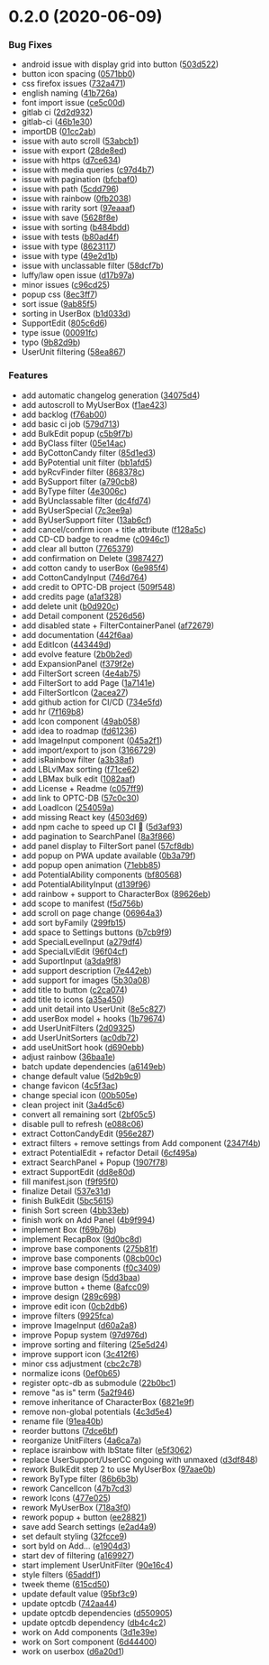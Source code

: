 # 0.2.0 (2020-06-09)


### Bug Fixes

* android issue with display grid into button ([503d522](https://github.com/Nagarian/optc-box-manager/commit/503d5223be189f2e4c5b124338406666051d5c34))
* button icon spacing ([0571bb0](https://github.com/Nagarian/optc-box-manager/commit/0571bb065570ce85b6c1d8eabea3918507746ba6))
* css firefox issues ([732a471](https://github.com/Nagarian/optc-box-manager/commit/732a471c58d23fc6e3549c7f1fd2eb67e42e1035))
* english naming ([41b726a](https://github.com/Nagarian/optc-box-manager/commit/41b726a66cffb42b0d68396ebf3109959f849728))
* font import issue ([ce5c00d](https://github.com/Nagarian/optc-box-manager/commit/ce5c00ddda3e6e9fa5d5bb91003a261abc888f07))
* gitlab ci ([2d2d932](https://github.com/Nagarian/optc-box-manager/commit/2d2d932e74f5ba4a82668030c65e7531bc46fef2))
* gitlab-ci ([46b1e30](https://github.com/Nagarian/optc-box-manager/commit/46b1e301ccad5a7530bc1ac0fde12d5d65fefa57))
* importDB ([01cc2ab](https://github.com/Nagarian/optc-box-manager/commit/01cc2aba27ddb8e55d8742de207082dfa71b2b82))
* issue with auto scroll ([53abcb1](https://github.com/Nagarian/optc-box-manager/commit/53abcb198d9026aa6cafbdebe9b7771fd8faf86d))
* issue with export ([28de8ed](https://github.com/Nagarian/optc-box-manager/commit/28de8ed55fd3dc4eebdf51553b2206022555b319))
* issue with https ([d7ce634](https://github.com/Nagarian/optc-box-manager/commit/d7ce6341c93ff1485b927ebbca1b47dd2be12fda))
* issue with media queries ([c97d4b7](https://github.com/Nagarian/optc-box-manager/commit/c97d4b775cd590b4ada9c6b66c9f5ad28a1eb096))
* issue with pagination ([bfcbaf0](https://github.com/Nagarian/optc-box-manager/commit/bfcbaf01c43e3baa96ec314264105e8e49ba5af2))
* issue with path ([5cdd796](https://github.com/Nagarian/optc-box-manager/commit/5cdd7960f5e31893e89c5261acbfd297e68152e2))
* issue with rainbow ([0fb2038](https://github.com/Nagarian/optc-box-manager/commit/0fb2038771eae3639de0e51b15f51ffbc5f860dc))
* issue with rarity sort ([97eaaaf](https://github.com/Nagarian/optc-box-manager/commit/97eaaaf8629f9de6257f3487df439ed487a338cf))
* issue with save ([5628f8e](https://github.com/Nagarian/optc-box-manager/commit/5628f8e58585a093ca390d3fe84b8145ed3d13c9))
* issue with sorting ([b484bdd](https://github.com/Nagarian/optc-box-manager/commit/b484bdd0b47ccf94d2e63a6267db267e08cecd5e))
* issue with tests ([b80ad4f](https://github.com/Nagarian/optc-box-manager/commit/b80ad4f8d93ce4c2389f7f042e63e01c052f341f))
* issue with type ([8623117](https://github.com/Nagarian/optc-box-manager/commit/8623117450268000879a613c1ce072132fa1065c))
* issue with type ([49e2d1b](https://github.com/Nagarian/optc-box-manager/commit/49e2d1b923aa103c3e16b8d58b84371ec8f841ba))
* issue with unclassable filter ([58dcf7b](https://github.com/Nagarian/optc-box-manager/commit/58dcf7bc93dc5ca61a4f6805b5630b0bc79c8369))
* luffy/law open issue ([d17b97a](https://github.com/Nagarian/optc-box-manager/commit/d17b97ae7ac59ed87dab4e3d6e7d51be93da34f7))
* minor issues ([c96cd25](https://github.com/Nagarian/optc-box-manager/commit/c96cd25fe49d50508c51933c9ca74adcee56cd8c))
* popup css ([8ec3ff7](https://github.com/Nagarian/optc-box-manager/commit/8ec3ff75b1c69e92a1c88d329fdf58f2d095603d))
* sort issue ([9ab85f5](https://github.com/Nagarian/optc-box-manager/commit/9ab85f5824cc4e075b915546b77acd5fa4f2faa9))
* sorting in UserBox ([b1d033d](https://github.com/Nagarian/optc-box-manager/commit/b1d033d4e4c1eb71625add9885beead4adf40e65))
* SupportEdit ([805c6d6](https://github.com/Nagarian/optc-box-manager/commit/805c6d6130f75b5637c84f0a50d0cb3ac2c9ad39))
* type issue ([00091fc](https://github.com/Nagarian/optc-box-manager/commit/00091fcc313fb7a5ad44982716db37442cd52e5b))
* typo ([9b82d9b](https://github.com/Nagarian/optc-box-manager/commit/9b82d9b12622da76dc7c2fc6211b61450534baab))
* UserUnit filtering ([58ea867](https://github.com/Nagarian/optc-box-manager/commit/58ea867966a4662bac0b3d2138d36d3e9d24ed74))


### Features

* add automatic changelog generation ([34075d4](https://github.com/Nagarian/optc-box-manager/commit/34075d4eb4cfe7d12d0a59ea718b426b95ef80fd))
* add autoscroll to MyUserBox ([f1ae423](https://github.com/Nagarian/optc-box-manager/commit/f1ae42336f09cb31dc9e6ca2392f2aede414e3f8))
* add backlog ([f76ab00](https://github.com/Nagarian/optc-box-manager/commit/f76ab00fcb795954372d63eb3c9791a8c9294697))
* add basic ci job ([579d713](https://github.com/Nagarian/optc-box-manager/commit/579d7130d44259a2975e7e5d0c6ed70d4b0967dc))
* add BulkEdit popup ([c5b9f7b](https://github.com/Nagarian/optc-box-manager/commit/c5b9f7b5411cb7bae261e191f08e0aa9fb2cf9d7))
* add ByClass filter ([05e14ac](https://github.com/Nagarian/optc-box-manager/commit/05e14ac72257e0d6a249f519c655504af4fc4aeb))
* add ByCottonCandy filter ([85d1ed3](https://github.com/Nagarian/optc-box-manager/commit/85d1ed3f0c7ef8fa16b9aaa983d083e7992e4fc3))
* add ByPotential unit filter ([bb1afd5](https://github.com/Nagarian/optc-box-manager/commit/bb1afd50e5f2ad9fb909c11778db3626c22b4cfc))
* add byRcvFinder filter ([868378c](https://github.com/Nagarian/optc-box-manager/commit/868378c5aff0fbbbd8d91b571d3ff9e3a4586f11))
* add BySupport filter ([a790cb8](https://github.com/Nagarian/optc-box-manager/commit/a790cb865f439e430886e3524c5143512557e9d1))
* add ByType filter ([4e3006c](https://github.com/Nagarian/optc-box-manager/commit/4e3006c5fd1b98f402f01a5c2577f05da94fb0ca))
* add ByUnclassable filter ([dc4fd74](https://github.com/Nagarian/optc-box-manager/commit/dc4fd74422aa046ccd53fefb2bbcd8537b022e2e))
* add ByUserSpecial ([7c3ee9a](https://github.com/Nagarian/optc-box-manager/commit/7c3ee9a8b79dadbeca2b3ff5ad086ffbb4580e36))
* add ByUserSupport filter ([13ab6cf](https://github.com/Nagarian/optc-box-manager/commit/13ab6cf430da9ba695b204a4f06097d00e180980))
* add cancel/confirm icon + title attribute ([f128a5c](https://github.com/Nagarian/optc-box-manager/commit/f128a5c74dab9e1e3e88efd1b0b00667d0754c8a))
* add CD-CD badge to readme ([c0946c1](https://github.com/Nagarian/optc-box-manager/commit/c0946c1ff67db33715a205698556831de7f21065))
* add clear all button ([7765379](https://github.com/Nagarian/optc-box-manager/commit/7765379c7924c87e8711aa3a1f92dd79dfcf55d3))
* add confirmation on Delete ([3987427](https://github.com/Nagarian/optc-box-manager/commit/398742744d7337da984bb02956c59ca7e134472b))
* add cotton candy to userBox ([6e985f4](https://github.com/Nagarian/optc-box-manager/commit/6e985f4007a4088e7e9e749a1246108924b0b398))
* add CottonCandyInput ([746d764](https://github.com/Nagarian/optc-box-manager/commit/746d764d32fcf3dbe840f9b78c581de69310336d))
* add credit to OPTC-DB project ([509f548](https://github.com/Nagarian/optc-box-manager/commit/509f548ed8c2f5b8da4961076caf254bfbbb2c09))
* add credits page ([a1af328](https://github.com/Nagarian/optc-box-manager/commit/a1af328adeee543fb58a4f03b4a4953ff5f97c58))
* add delete unit ([b0d920c](https://github.com/Nagarian/optc-box-manager/commit/b0d920c14c9911c045d9f2b8270e3ba5b0c69d69))
* add Detail component ([2526d56](https://github.com/Nagarian/optc-box-manager/commit/2526d5636896613d46ebe1c58365213f84bf06ea))
* add disabled state + FilterContainerPanel ([af72679](https://github.com/Nagarian/optc-box-manager/commit/af72679d64366c5f40d1def1cb6636fad94f85fb))
* add documentation ([442f6aa](https://github.com/Nagarian/optc-box-manager/commit/442f6aa297e5be15a875598f4aced8493aa0c044))
* add EditIcon ([443449d](https://github.com/Nagarian/optc-box-manager/commit/443449dfe301417f4c366ace84b994e257b816c6))
* add evolve feature ([2b0b2ed](https://github.com/Nagarian/optc-box-manager/commit/2b0b2ed58963f0a63cf3c3837b39d8ac56228c9d))
* add ExpansionPanel ([f379f2e](https://github.com/Nagarian/optc-box-manager/commit/f379f2e22f6f42156d9ec04df1db141cd225d181))
* add FilterSort screen ([4e4ab75](https://github.com/Nagarian/optc-box-manager/commit/4e4ab75376aaec18891b36da26371a5e7cec81cb))
* add FilterSort to add Page ([1a7141e](https://github.com/Nagarian/optc-box-manager/commit/1a7141e1b8e30a493cfe7a6b5711f7cee6075438))
* add FilterSortIcon ([2acea27](https://github.com/Nagarian/optc-box-manager/commit/2acea27643b5c4838cbea750a89b815f944bff99))
* add github action for CI/CD ([734e5fd](https://github.com/Nagarian/optc-box-manager/commit/734e5fdcd0ef72f031818de60dba50e867c2bd6d))
* add hr ([7f169b8](https://github.com/Nagarian/optc-box-manager/commit/7f169b8f1574e0a6a31ebbeb5886d7398af194a5))
* add Icon component ([49ab058](https://github.com/Nagarian/optc-box-manager/commit/49ab058ccf3b62915631a405a8266557e987a8a9))
* add idea to roadmap ([fd61236](https://github.com/Nagarian/optc-box-manager/commit/fd612367d6ea6bf0b4c6b137f1dee870516ca437))
* add ImageInput component ([045a2f1](https://github.com/Nagarian/optc-box-manager/commit/045a2f1d14edd21f9fd2aa75bb9b32b06e10d317))
* add import/export to json ([3166729](https://github.com/Nagarian/optc-box-manager/commit/31667296afac61ee395be5aea9358b5190fe13e4))
* add isRainbow filter ([a3b38af](https://github.com/Nagarian/optc-box-manager/commit/a3b38af65245305c79182ce309f0657b13812313))
* add LBLvlMax sorting ([f71ce62](https://github.com/Nagarian/optc-box-manager/commit/f71ce620b2dc7f66285fd314ff40c9b1b719e4d8))
* add LBMax bulk edit ([1082aaf](https://github.com/Nagarian/optc-box-manager/commit/1082aaf3a672da2eff759f0270598cbb2ae11225))
* add License + Readme ([c057ff9](https://github.com/Nagarian/optc-box-manager/commit/c057ff9a6a429af7617f5166aafc79569ef66573))
* add link to OPTC-DB ([57c0c30](https://github.com/Nagarian/optc-box-manager/commit/57c0c30358c86911fe83ed4ec777ad6d19fd8a77))
* add LoadIcon ([254059a](https://github.com/Nagarian/optc-box-manager/commit/254059a5d178c78aabbf750d08afdf5d8f4851a3))
* add missing React key ([4503d69](https://github.com/Nagarian/optc-box-manager/commit/4503d6902a811c0cc625392023dae4b6fb07d52e))
* add npm cache to speed up CI 🐌 ([5d3af93](https://github.com/Nagarian/optc-box-manager/commit/5d3af9346177c37946988d4ba7f6515818b5183d))
* add pagination to SearchPanel ([8a3f866](https://github.com/Nagarian/optc-box-manager/commit/8a3f8667223edfb6b6192af18ca02947980ca7c8))
* add panel display to FilterSort panel ([57cf8db](https://github.com/Nagarian/optc-box-manager/commit/57cf8db2113dfb349965f936f18db6e57a63b720))
* add popup on PWA update available ([0b3a79f](https://github.com/Nagarian/optc-box-manager/commit/0b3a79f37fa61295907b254a4115cfa1494f215e))
* add popup open animation ([71ebb85](https://github.com/Nagarian/optc-box-manager/commit/71ebb85deabf4d12631c1cf51f6e04c7586b56cd))
* add PotentialAbility components ([bf80568](https://github.com/Nagarian/optc-box-manager/commit/bf805681c25e7d460d7c2e9bd4f4fb6781bcfafb))
* add PotentialAbilityInput ([d139f96](https://github.com/Nagarian/optc-box-manager/commit/d139f96999a1ed80a8381519b384306edbe9b54f))
* add rainbow + support to CharacterBox ([89626eb](https://github.com/Nagarian/optc-box-manager/commit/89626ebdc68728417c184c1c9b2ed632ebcf4f9b))
* add scope to manifest ([f5d756b](https://github.com/Nagarian/optc-box-manager/commit/f5d756bf44801369b0994c26de5e9d3e480d153c))
* add scroll on page change ([06964a3](https://github.com/Nagarian/optc-box-manager/commit/06964a384684d015667bb70d88910bd46169210a))
* add sort byFamily ([299fb15](https://github.com/Nagarian/optc-box-manager/commit/299fb15b18cf5af796fbc6a41b22c39b0481ac7a))
* add space to Settings buttons ([b7cb9f9](https://github.com/Nagarian/optc-box-manager/commit/b7cb9f90b01ccd4cee01f38c9fee3755610ac425))
* add SpecialLevelInput ([a279df4](https://github.com/Nagarian/optc-box-manager/commit/a279df48d84b5a424666e2c611f3d60f2175542f))
* add SpecialLvlEdit ([96f04cf](https://github.com/Nagarian/optc-box-manager/commit/96f04cfab5cbe4069355baa6989ad52f88ce6da7))
* add SuportInput ([a3da9f8](https://github.com/Nagarian/optc-box-manager/commit/a3da9f81254afeaf757884fccae1ee2c2a0e0e46))
* add support description ([7e442eb](https://github.com/Nagarian/optc-box-manager/commit/7e442eb6e09dc6730dffc5737d6f598e38c29f9e))
* add support for images ([5b30a08](https://github.com/Nagarian/optc-box-manager/commit/5b30a08e85cc9149aa5c6285b0e00e7c82272d5a))
* add title to button ([c2ca074](https://github.com/Nagarian/optc-box-manager/commit/c2ca074759e673b137d4535c912fd97c55c0570e))
* add title to icons ([a35a450](https://github.com/Nagarian/optc-box-manager/commit/a35a450102504dbdc4c8704c5722c671018cc4e9))
* add unit detail into UserUnit ([8e5c827](https://github.com/Nagarian/optc-box-manager/commit/8e5c8276069c013050e221fbf699249b6a8daec5))
* add userBox model + hooks ([1b79674](https://github.com/Nagarian/optc-box-manager/commit/1b796742ec9aff422a59780a7205d2cf5ba6296c))
* add UserUnitFilters ([2d09325](https://github.com/Nagarian/optc-box-manager/commit/2d0932595c7293fcc739d03ba534a514db3f9573))
* add UserUnitSorters ([ac0db72](https://github.com/Nagarian/optc-box-manager/commit/ac0db72a35e574fe1517fe3c32650cb418304457))
* add useUnitSort hook ([d690ebb](https://github.com/Nagarian/optc-box-manager/commit/d690ebbf00202d127d44c950218cfee39ecc86d9))
* adjust rainbow ([36baa1e](https://github.com/Nagarian/optc-box-manager/commit/36baa1e1e73177c0efe03b4403794742e02835cf))
* batch update dependencies ([a6149eb](https://github.com/Nagarian/optc-box-manager/commit/a6149eb5872b48369630524b250b7e2f6d9832cf))
* change default value ([5d2b9c9](https://github.com/Nagarian/optc-box-manager/commit/5d2b9c9083e3e91f4ebecd713795112f2db1393f))
* change favicon ([4c5f3ac](https://github.com/Nagarian/optc-box-manager/commit/4c5f3ac17329c03e575e517d4d2479e1de085cc4))
* change special icon ([00b505e](https://github.com/Nagarian/optc-box-manager/commit/00b505e1c9a9c34f378780412f86bddb6ff4ac3c))
* clean project init ([3a4d5c6](https://github.com/Nagarian/optc-box-manager/commit/3a4d5c6f82a4e16e7f9479086830cb983b6e69f2))
* convert all remaining sort ([2bf05c5](https://github.com/Nagarian/optc-box-manager/commit/2bf05c51de9e8c5341e7c7f27f950c03bf85dfd0))
* disable pull to refresh ([e088c06](https://github.com/Nagarian/optc-box-manager/commit/e088c064869f919741e33ed9f2f6b6eea6c4f83b))
* extract CottonCandyEdit ([956e287](https://github.com/Nagarian/optc-box-manager/commit/956e28727b945064e36ef7c5e708e76dc531ddcc))
* extract filters + remove settings from Add component ([2347f4b](https://github.com/Nagarian/optc-box-manager/commit/2347f4bc7f29fd54b9bff61ec7bdb16a6013413d))
* extract PotentialEdit + refactor Detail ([6cf495a](https://github.com/Nagarian/optc-box-manager/commit/6cf495a8d7afbf3a228bf4f090d0b0a21461537a))
* extract SearchPanel + Popup ([1907f78](https://github.com/Nagarian/optc-box-manager/commit/1907f78cc34904428dbf88dac3c1c7ebcb646312))
* extract SupportEdit ([dd8e80d](https://github.com/Nagarian/optc-box-manager/commit/dd8e80d8f8e0c131e0940307076f13879757769b))
* fill manifest.json ([f9f95f0](https://github.com/Nagarian/optc-box-manager/commit/f9f95f0a358359faa184600b37e3625277d6e621))
* finalize Detail ([537e31d](https://github.com/Nagarian/optc-box-manager/commit/537e31d45853e7b90a92af50c53ce5cf7158e636))
* finish BulkEdit ([5bc5615](https://github.com/Nagarian/optc-box-manager/commit/5bc5615e5900f612859889c9ba52990337cc72ed))
* finish Sort screen ([4bb33eb](https://github.com/Nagarian/optc-box-manager/commit/4bb33eba1102fa4d433d246507afeb6c5159394d))
* finish work on Add Panel ([4b9f994](https://github.com/Nagarian/optc-box-manager/commit/4b9f99426e58df29e407f3e50d8bffa6a273e123))
* implement Box ([f69b76b](https://github.com/Nagarian/optc-box-manager/commit/f69b76b608442b38d36a2d65cb7cc08ff786fd26))
* implement RecapBox ([9d0bc8d](https://github.com/Nagarian/optc-box-manager/commit/9d0bc8d2c5c7fda3e57c1ee3e0bcaf91963549b6))
* improve base components ([275b81f](https://github.com/Nagarian/optc-box-manager/commit/275b81f7190660cad087cb1e7a44f8da53a6b05e))
* improve base components ([08cb00c](https://github.com/Nagarian/optc-box-manager/commit/08cb00cd1395080ef18e940bb2b31e4515a7f0e1))
* improve base components ([f0c3409](https://github.com/Nagarian/optc-box-manager/commit/f0c340996ab31c6df6815a34f260e7a1271601ad))
* improve base design ([5dd3baa](https://github.com/Nagarian/optc-box-manager/commit/5dd3baad0b09c981cc952e3be73ac8112bc34261))
* improve button + theme ([8afcc09](https://github.com/Nagarian/optc-box-manager/commit/8afcc09d15871f146cb310e340f7228369d58b25))
* improve design ([289c698](https://github.com/Nagarian/optc-box-manager/commit/289c69809b7d8a3fef0348b335b62b0813c30d31))
* improve edit icon ([0cb2db6](https://github.com/Nagarian/optc-box-manager/commit/0cb2db6de538cd6c8bcc85fe8074830f95da9a10))
* improve filters ([9925fca](https://github.com/Nagarian/optc-box-manager/commit/9925fca14c82698e7e351d1f836f66bd91f27659))
* improve ImageInput ([d60a2a8](https://github.com/Nagarian/optc-box-manager/commit/d60a2a85e421813d9de3a0d0061a53dfe02f9c09))
* improve Popup system ([97d976d](https://github.com/Nagarian/optc-box-manager/commit/97d976dd7ff4f2cb5cf2266d5f5d2eb2c8904a67))
* improve sorting and filtering ([25e5d24](https://github.com/Nagarian/optc-box-manager/commit/25e5d24bc88d5318c461f054bd32652ad006e6d4))
* improve support icon ([3c412f6](https://github.com/Nagarian/optc-box-manager/commit/3c412f6b772e619eeceefcd5f10b688f0c2e32d1))
* minor css adjustment ([cbc2c78](https://github.com/Nagarian/optc-box-manager/commit/cbc2c78ed1f70b1a9eaf5c12653c13309c76cbaa))
* normalize icons ([0ef0b65](https://github.com/Nagarian/optc-box-manager/commit/0ef0b656090a6625eb3464e592aa36cf6ed5d715))
* register optc-db as submodule ([22b0bc1](https://github.com/Nagarian/optc-box-manager/commit/22b0bc1715d133a6e749af77244587f4d975d9f6))
* remove "as is" term ([5a2f946](https://github.com/Nagarian/optc-box-manager/commit/5a2f9467c2686cbf21e0adc73ebe533172315b04))
* remove inheritance of CharacterBox ([6821e9f](https://github.com/Nagarian/optc-box-manager/commit/6821e9fded38d065e0817aeb866d04bff0e60fb8))
* remove non-global potentials ([4c3d5e4](https://github.com/Nagarian/optc-box-manager/commit/4c3d5e466d4d132fbef3fc97767fc0e7ef56be64))
* rename file ([91ea40b](https://github.com/Nagarian/optc-box-manager/commit/91ea40b80b99431e15321fe55c58130274fa55f5))
* reorder buttons ([7dce6bf](https://github.com/Nagarian/optc-box-manager/commit/7dce6bf159b1927aefb2d0dc3c880f6dc5b7b28b))
* reorganize UnitFilters ([4a6ca7a](https://github.com/Nagarian/optc-box-manager/commit/4a6ca7a942f4f9abdcc33b1855112d8211990c9a))
* replace israinbow with lbState filter ([e5f3062](https://github.com/Nagarian/optc-box-manager/commit/e5f306299cb7a663e316b87abaedf6747aaac316))
* replace UserSupport/UserCC ongoing with unmaxed ([d3df848](https://github.com/Nagarian/optc-box-manager/commit/d3df848a0de8e3769664e57ab2e39b446cb52db5))
* rework BulkEdit step 2 to use MyUserBox ([97aae0b](https://github.com/Nagarian/optc-box-manager/commit/97aae0b56afccce29a08aad787c5df7e627b4142))
* rework ByType filter ([86b6b3b](https://github.com/Nagarian/optc-box-manager/commit/86b6b3ba5b648611948a7f424cabff49abb8d756))
* rework CancelIcon ([47b7cd3](https://github.com/Nagarian/optc-box-manager/commit/47b7cd357619bbdd5925c5b376218be93530f9e8))
* rework Icons ([477e025](https://github.com/Nagarian/optc-box-manager/commit/477e02599eefa4a17248704aa66748f07dc8559f))
* rework MyUserBox ([718a3f0](https://github.com/Nagarian/optc-box-manager/commit/718a3f0e56b3f7f1db6732a91651584da167ce5b))
* rework popup + button ([ee28821](https://github.com/Nagarian/optc-box-manager/commit/ee288213dc68f91ba3d8f5cc7c6b5967b05e22a5))
* save add Search settings ([e2ad4a9](https://github.com/Nagarian/optc-box-manager/commit/e2ad4a9b6e2c1628a1eb1b09451f288a7e8dd4fb))
* set default styling ([32fcce9](https://github.com/Nagarian/optc-box-manager/commit/32fcce92b790b7e0ad48a4552eaeed4f4fbafd7a))
* sort byId on Add... ([e1904d3](https://github.com/Nagarian/optc-box-manager/commit/e1904d3edcf3d4c94b85903b645a38c5e563f2da))
* start dev of filtering ([a169927](https://github.com/Nagarian/optc-box-manager/commit/a1699278aa3a21b02eaaea124cda3f827a28619d))
* start implement UserUnitFilter ([90e16c4](https://github.com/Nagarian/optc-box-manager/commit/90e16c48e038d3167d83cede8839ece61520d74d))
* style filters ([65addf1](https://github.com/Nagarian/optc-box-manager/commit/65addf1063583a140b36c937a84179c749e1a1fe))
* tweek theme ([615cd50](https://github.com/Nagarian/optc-box-manager/commit/615cd5023a3ddd3f7fe6e15b43df48e206ae3a2e))
* update default value ([95bf3c9](https://github.com/Nagarian/optc-box-manager/commit/95bf3c92404e888d3434512774edba78c633d74b))
* update optcdb ([742aa44](https://github.com/Nagarian/optc-box-manager/commit/742aa44f2519db441c7cb06e4c1e9ab38e443c02))
* update optcdb dependencies ([d550905](https://github.com/Nagarian/optc-box-manager/commit/d5509050d5d56e67d88afd137841482b82627cf2))
* update optcdb dependency ([db4c4c2](https://github.com/Nagarian/optc-box-manager/commit/db4c4c24868454119f26eaaee86f8665fef8f891))
* work on Add components ([3d1e39e](https://github.com/Nagarian/optc-box-manager/commit/3d1e39e6bd04e727e72ec4827cec49e412fdeff7))
* work on Sort component ([6d44400](https://github.com/Nagarian/optc-box-manager/commit/6d44400748afba1726c0c2e67e4774099bc6db5f))
* work on userbox ([d6a20d1](https://github.com/Nagarian/optc-box-manager/commit/d6a20d18a01dc311ddbf609d346c74a7d649757f))



